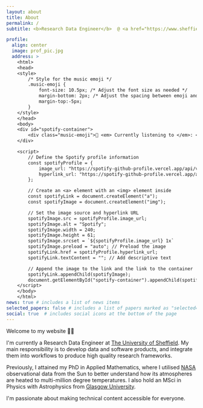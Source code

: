 ```yaml
---
layout: about
title: About
permalink: /
subtitle: <b>Research Data Engineer</b>  @ <a href="https://www.sheffield.ac.uk/">The University of Sheffield</a> 

profile:
  align: center
  image: prof_pic.jpg
  address: >
    <html>
    <head>
    <style>
        /* Style for the music emoji */
        .music-emoji {
            font-size: 10.5px; /* Adjust the font size as needed */
            margin-bottom: 2px; /* Adjust the spacing between emoji and image */
            margin-top:-5px;
        }
    </style>
    </head>
    <body>
    <div id="spotify-container">
        <div class="music-emoji">🎵 <em> Currently listening to </em>: </div>
    </div>

    <script>
        // Define the Spotify profile information
        const spotifyProfile = {
            image_url: "https://spotify-github-profile.vercel.app/api/view?uid=11130333962&cover_image=true&theme=novatorem&show_offline=true&background_color=121212&interchange=false&bar_color=53b14f&bar_color_cover=true",
            hyperlink_url: "https://spotify-github-profile.vercel.app/api/view?uid=11130333962&redirect=true"
        };

        // Create an <a> element with an <img> element inside
        const spotifyLink = document.createElement("a");
        const spotifyImage = document.createElement("img");

        // Set the image source and hyperlink URL
        spotifyImage.src = spotifyProfile.image_url;
        spotifyImage.alt = "Spotify";
        spotifyImage.width = 240; 
        spotifyImage.height = 61; 
        spotifyImage.srcset = `${spotifyProfile.image_url} 1x`
        spotifyImage.preload = "auto"; // Preload the image
        spotifyLink.href = spotifyProfile.hyperlink_url;
        spotifyLink.textContent = ""; // Add descriptive text

        // Append the image to the link and the link to the container
        spotifyLink.appendChild(spotifyImage);
        document.getElementById("spotify-container").appendChild(spotifyLink);
    </script>
    </body>
    </html>
news: true # includes a list of news items
selected_papers: false # includes a list of papers marked as "selected={true}"
social: true  # includes social icons at the bottom of the page
---
```


Welcome to my website <span class="wave">👋🏼</span>

I'm currently a Research Data Engineer at <a href="https://www.sheffield.ac.uk/">The University of Sheffield</a>. My main responsibility is to develop data and software products, and integrate them
into workflows to produce high quality research frameworks.

Previously, I attained my PhD in Applied Mathematics, where I utilised <a href="https://sdo.gsfc.nasa.gov/data/">NASA</a> observational data from the Sun to better understand how its atmospheres are heated to multi-million degree temperatures. 
I also hold an MSci in Physics with Astrophysics from <a href="https://www.gla.ac.uk//">Glasgow University</a>.

I'm passionate about making technical content accessible for everyone.

